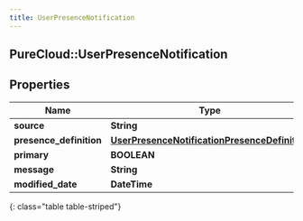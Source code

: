 ```yaml
---
title: UserPresenceNotification
---
```

## PureCloud::UserPresenceNotification

## Properties

|Name | Type | Description | Notes|
|------------ | ------------- | ------------- | -------------|
| **source** | **String** |  | [optional] |
| **presence_definition** | [**UserPresenceNotificationPresenceDefinition**](UserPresenceNotificationPresenceDefinition.html) |  | [optional] |
| **primary** | **BOOLEAN** |  | [optional] |
| **message** | **String** |  | [optional] |
| **modified_date** | **DateTime** |  | [optional] |
{: class="table table-striped"}


